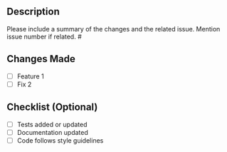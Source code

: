 ##  Description
Please include a summary of the changes and the related issue. Mention issue number if related. #

##  Changes Made
- [ ] Feature 1
- [ ] Fix 2

##  Checklist (Optional)
- [ ] Tests added or updated
- [ ] Documentation updated
- [ ] Code follows style guidelines
